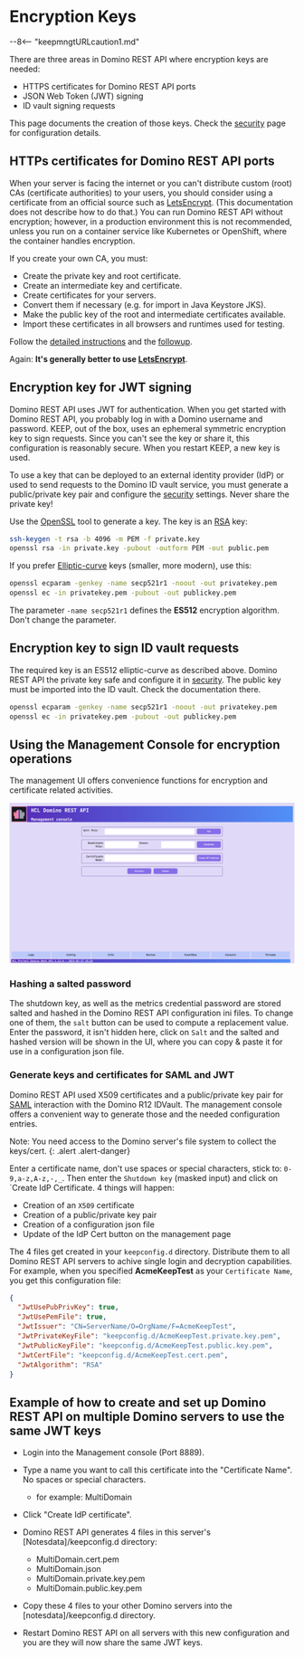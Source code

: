 # Encryption Keys

--8<-- "keepmngtURLcaution1.md"

There are three areas in Domino REST API where encryption keys are needed:

- HTTPS certificates for Domino REST API ports
- JSON Web Token (JWT) signing
- ID vault signing requests

This page documents the creation of those keys. Check the [security](./index.md) page for configuration details.

## HTTPs certificates for Domino REST API ports

When your server is facing the internet or you can't distribute custom (root) CAs (certificate authorities) to your users, you should consider using a certificate from an official source such as [LetsEncrypt](https://letsencrypt.org/). (This documentation does not describe how to do that.) You can run Domino REST API without encryption; however, in a production environment this is not recommended, unless you run on a container service like Kubernetes or OpenShift, where the container handles encryption.

If you create your own CA, you must:

- Create the private key and root certificate.
- Create an intermediate key and certificate.
- Create certificates for your servers.
- Convert them if necessary (e.g. for import in Java Keystore JKS).
- Make the public key of the root and intermediate certificates available.
- Import these certificates in all browsers and runtimes used for testing.

Follow the [detailed instructions](https://www.wissel.net/blog/2019/10/create-your-own-ca.html) and the [followup](https://www.wissel.net/blog/2019/10/a-certificate-wants-a-san.html).

Again: **It's generally better to use [LetsEncrypt](https://letsencrypt.org/)**.

## Encryption key for JWT signing

Domino REST API uses JWT for authentication. When you get started with Domino REST API, you probably log in with a Domino username and password. KEEP, out of the box, uses an ephemeral symmetric encryption key to sign requests. Since you can't see the key or share it, this configuration is reasonably secure. When you restart KEEP, a new key is used.

To use a key that can be deployed to an external identity provider (IdP) or used to send requests to the Domino ID vault service, you must generate a public/private key pair and configure the [security](index.md) settings. Never share the private key!

Use the [OpenSSL](https://www.openssl.org/) tool to generate a key. The key is an [RSA](<https://en.wikipedia.org/wiki/RSA_(cryptosystem)>) key:

```bash
ssh-keygen -t rsa -b 4096 -m PEM -f private.key
openssl rsa -in private.key -pubout -outform PEM -out public.pem
```

If you prefer [Elliptic-curve](https://en.wikipedia.org/wiki/Elliptic-curve_cryptography) keys (smaller, more modern), use this:

```bash
openssl ecparam -genkey -name secp521r1 -noout -out privatekey.pem
openssl ec -in privatekey.pem -pubout -out publickey.pem
```

The parameter `-name secp521r1` defines the **ES512** encryption algorithm. Don't change the parameter.

## Encryption key to sign ID vault requests

The required key is an ES512 elliptic-curve as described above. Domino REST API the private key safe and configure it in [security](./index.md). The public key must be imported into the ID vault. Check the documentation there.

```bash
openssl ecparam -genkey -name secp521r1 -noout -out privatekey.pem
openssl ec -in privatekey.pem -pubout -out publickey.pem
```

## Using the Management Console for encryption operations

The management UI offers convenience functions for encryption and certificate related activities.

![Domino REST API Management Console](../../assets/images/mngmntconsole.png)

### Hashing a salted password

The shutdown key, as well as the metrics credential password are stored salted and hashed in the Domino REST API configuration ini files. To change one of them, the `salt` button can be used to compute a replacement value. Enter the password, it isn't hidden here, click on `Salt` and the salted and hashed version will be shown in the UI, where you can copy & paste it for use in a configuration json file.

### Generate keys and certificates for SAML and JWT

Domino REST API used X509 certificates and a public/private key pair for [SAML](../../howto/IdP/keepsaml.md) interaction with the Domino R12 IDVault<!-- [IDVault](TODO: link to vault) -->. The management console offers a convenient way to generate those and the needed configuration entries.

Note: You need access to the Domino server's file system to collect the keys/cert.
{: .alert .alert-danger}

Enter a certificate name, don't use spaces or special characters, stick to: `0-9,a-z,A-z,-,_`.
Then enter the `Shutdown key` (masked input) and click on `Create IdP Certificate. 4 things will happen:

- Creation of an `X509` certificate
- Creation of a public/private key pair
- Creation of a configuration json file
- Update of the IdP Cert button on the management page

The 4 files get created in your `keepconfig.d` directory. Distribute them to all Domino REST API servers to achive single login and decryption capabilities. For example, when you specified **AcmeKeepTest** as your `Certificate Name`, you get this configuration file:

```json
{
  "JwtUsePubPrivKey": true,
  "JwtUsePemFile": true,
  "JwtIssuer": "CN=ServerName/O=OrgName/F=AcmeKeepTest",
  "JwtPrivateKeyFile": "keepconfig.d/AcmeKeepTest.private.key.pem",
  "JwtPublicKeyFile": "keepconfig.d/AcmeKeepTest.public.key.pem",
  "JwtCertFile": "keepconfig.d/AcmeKeepTest.cert.pem",
  "JwtAlgorithm": "RSA"
}
```

## Example of how to create and set up Domino REST API on multiple Domino servers to use the same JWT keys

- Login into the Management console (Port 8889).
- Type a name you want to call this certificate into the "Certificate Name". No spaces or special characters.

  - for example: MultiDomain

- Click "Create IdP certificate".
- Domino REST API generates 4 files in this server's [Notesdata]/keepconfig.d directory:

  - MultiDomain.cert.pem
  - MultiDomain.json
  - MultiDomain.private.key.pem
  - MultiDomain.public.key.pem

- Copy these 4 files to your other Domino servers into the [notesdata]/keepconfig.d directory.
- Restart Domino REST API on all servers with this new configuration and you are they will now share the same JWT keys.
